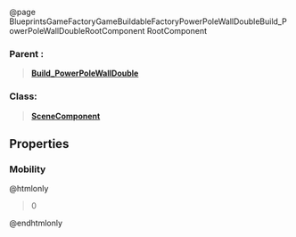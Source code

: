 @page BlueprintsGameFactoryGameBuildableFactoryPowerPoleWallDoubleBuild_PowerPoleWallDoubleRootComponent RootComponent
### Parent :
<b><a href="_blueprints_game_factory_game_buildable_factory_power_pole_wall_double_build__power_pole_wall_double.html"><blockquote>Build_PowerPoleWallDouble</blockquote></a></b>
### Class:
<b><a href="_class_script_scene_component.html"><blockquote>SceneComponent</blockquote></a></b>
## Properties
### Mobility
@htmlonly
<blockquote>0</blockquote>
@endhtmlonly

